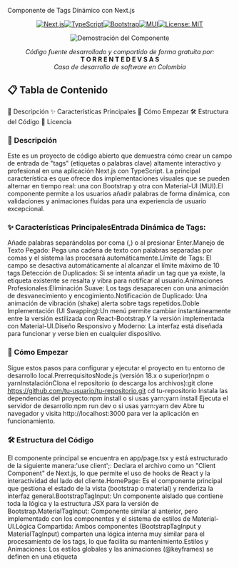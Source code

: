 Componente de Tags Dinámico con Next.js

<p align="center"><a href="https://nextjs.org/" target="_blank"><img src="https://img.shields.io/badge/Next.js-000000?style=for-the-badge&logo=nextdotjs&logoColor=white" alt="Next.js"></a><a href="https://www.typescriptlang.org/" target="_blank"><img src="https://img.shields.io/badge/TypeScript-3178C6?style=for-the-badge&logo=typescript&logoColor=white" alt="TypeScript"></a><a href="https://getbootstrap.com/" target="_blank"><img src="https://img.shields.io/badge/Bootstrap-563D7C?style=for-the-badge&logo=bootstrap&logoColor=white" alt="Bootstrap"></a><a href="https://mui.com/" target="_blank"><img src="https://img.shields.io/badge/MUI-007FFF?style=for-the-badge&logo=mui&logoColor=white" alt="MUI"></a><a href="https://opensource.org/licenses/MIT" target="_blank"><img src="https://img.shields.io/badge/License-MIT-yellow.svg" alt="License: MIT"></a></p><p align="center"><img src="https://placehold.co/800x400/f4f7f9/6200ea?text=Demostraci%C3%B3n+Animada" alt="Demostración del Componente"></p>

<p align="center"><i>Código fuente desarrollado y compartido de forma gratuita por:</i><br><strong>T O R R E N T E   D E V   S A S</strong><br><i>Casa de desarrollo de software en Colombia</i></p>


## 📋 Tabla de Contenido
📜 Descripción
✨ Características Principales
🚀 Cómo Empezar
🛠️ Estructura del Código
📄 Licencia


### 📜 Descripción
Este es un proyecto de código abierto que demuestra cómo crear un campo de entrada de "tags" (etiquetas o palabras clave) altamente interactivo y profesional en una aplicación Next.js con TypeScript. La principal característica es que ofrece dos implementaciones visuales que se pueden alternar en tiempo real: una con Bootstrap y otra con Material-UI (MUI).El componente permite a los usuarios añadir palabras de forma dinámica, con validaciones y animaciones fluidas para una experiencia de usuario excepcional.

### ✨ Características PrincipalesEntrada Dinámica de Tags:
Añade palabras separándolas por coma (,) o al presionar Enter.Manejo de Texto Pegado: Pega una cadena de texto con palabras separadas por comas y el sistema las procesará automáticamente.Límite de Tags: El campo se desactiva automáticamente al alcanzar el límite máximo de 10 tags.Detección de Duplicados: Si se intenta añadir un tag que ya existe, la etiqueta existente se resalta y vibra para notificar al usuario.Animaciones Profesionales:Eliminación Suave: Los tags desaparecen con una animación de desvanecimiento y encogimiento.Notificación de Duplicado: Una animación de vibración (shake) alerta sobre tags repetidos.Doble Implementación (UI Swapping):Un menú permite cambiar instantáneamente entre la versión estilizada con React-Bootstrap.Y la versión implementada con Material-UI.Diseño Responsivo y Moderno: La interfaz está diseñada para funcionar y verse bien en cualquier dispositivo.

### 🚀 Cómo Empezar
Sigue estos pasos para configurar y ejecutar el proyecto en tu entorno de desarrollo local.PrerrequisitosNode.js (versión 18.x o superior)npm o yarnInstalaciónClona el repositorio (o descarga los archivos):git clone https://github.com/tu-usuario/tu-repositorio.git
cd tu-repositorio
Instala las dependencias del proyecto:npm install
o si usas yarn:yarn install
Ejecuta el servidor de desarrollo:npm run dev
o si usas yarn:yarn dev
Abre tu navegador y visita http://localhost:3000 para ver la aplicación en funcionamiento.

### 🛠️ Estructura del Código
El componente principal se encuentra en app/page.tsx y está estructurado de la siguiente manera:'use client';: Declara el archivo como un "Client Component" de Next.js, lo que permite el uso de hooks de React y la interactividad del lado del cliente.HomePage: Es el componente principal que gestiona el estado de la vista (bootstrap o material) y renderiza la interfaz general.BootstrapTagInput: Un componente aislado que contiene toda la lógica y la estructura JSX para la versión de Bootstrap.MaterialTagInput: Componente similar al anterior, pero implementado con los componentes y el sistema de estilos de Material-UI.Lógica Compartida: Ambos componentes (BootstrapTagInput y MaterialTagInput) comparten una lógica interna muy similar para el procesamiento de los tags, lo que facilita su mantenimiento.Estilos y Animaciones: Los estilos globales y las animaciones (@keyframes) se definen en una etiqueta <style> dentro del componente HomePage para mantener todo encapsulado.

### 📄 Licencia
Este proyecto se distribuye bajo la Licencia MIT. Copyright (c) 2024 - Torrente Dev SASPor la presente se concede permiso, libre de cargos, a cualquier persona que obtenga una copia de este software y de los archivos de documentación asociados (el "Software"), para comerciar con el Software sin restricción, incluyendo sin limitación los derechos de uso, copia, modificación, fusión, publicación, distribución, sublicencia, y/o venta de copias del Software, y para permitir a las personas a las que se les proporcione el Software que lo hagan, con sujeción a las siguientes condiciones:El aviso de copyright anterior y este aviso de permiso se incluirán en todas las copias o porciones sustanciales del Software.EL SOFTWARE SE PROPORCIONA "TAL CUAL", SIN GARANTÍA DE NINGÚN TIPO, EXPRESA O IMPLÍCITA, INCLUYENDO PERO NO LIMITADO A GARANTÍAS DE COMERCIABILIDAD, IDONEIDAD PARA UN PROPÓSITO PARTICULAR Y NO INFRACCIÓN. EN NINGÚN CASO LOS AUTORES O TITULARES DEL COPYRIGHT SERÁN RESPONSABLES DE NINGUNA RECLAMACIÓN, DAÑO U OTRA RESPONSABILIDAD, YA SEA EN UNA ACCIÓN DE CONTRATO, AGRAVIO O CUALQUIER OTRO MOTIVO, DERIVADA DE, FUERA DE O EN CONEXIÓN CON EL SOFTWARE O SU USO U OTRO TIPO DE ACCIONES EN EL SOFTWARE.
